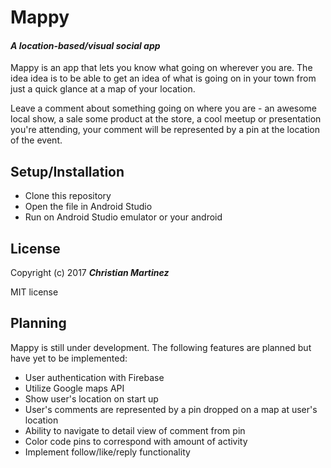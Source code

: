 # Mappy

#### _A location-based/visual social app_

Mappy is an app that lets you know what going on wherever you are. The idea idea is to be able to get an idea of what is going on in your town from just a quick glance at a map of your location.

Leave a comment about something going on where you are - an awesome local show, a sale some product at the store, a cool meetup or presentation you're attending, your comment will be represented by a pin at the location of the event.

 
 
 ## Setup/Installation 
* Clone this repository
* Open the file in Android Studio
* Run on Android Studio emulator or your android 

## License

Copyright (c) 2017 **_Christian Martinez_**

MIT license

## Planning
Mappy is still under development. The following features are planned but have yet to be implemented:

* User authentication with Firebase
* Utilize Google maps API
* Show user's location on start up
* User's comments are represented by a pin dropped on a map at user's location
* Ability to navigate to detail view of comment from pin
* Color code pins to correspond with amount of activity
* Implement follow/like/reply functionality